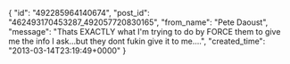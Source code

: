  {
   "id": "492285964140674",
   "post_id": "462493170453287_492057720830165",
   "from_name": "Pete Daoust",
   "message": "Thats EXACTLY what I'm trying to do by FORCE them to give me the info I ask...but they dont fukin give it to me....",
   "created_time": "2013-03-14T23:19:49+0000"
 }
